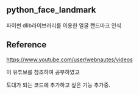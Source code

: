 ## python_face_landmark
파이썬 dlib라이브러리를 이용한 얼굴 랜드마크 인식

## Reference
https://www.youtube.com/user/webnautes/videos

이 유튜브를 참조하여 공부하였고 

토대가 되는 코드에 추가하고 싶은 기능 추가중.
